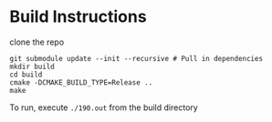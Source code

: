 # Build Instructions
clone the repo  
```
git submodule update --init --recursive # Pull in dependencies 
mkdir build  
cd build  
cmake -DCMAKE_BUILD_TYPE=Release ..  
make
```

To run, execute `./190.out` from the build directory
